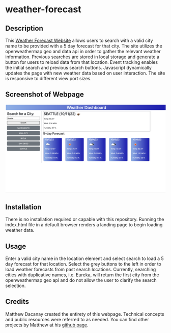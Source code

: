 # weather-forecast

## Description 

This [Weather Forecast Website](mattdack.github.io/weather-forecast) allows users to search with a valid city name to be provided with a 5 day forecast for that city. The site utilizes the openweathermap geo and data api in order to gather the relevant weather information. Previous searches are stored in local storage and generate a button for users to reload data from that location. Event tracking enables the initial search and previous search buttons. Javascript dynamically updates the page with new weather data based on user interaction. The site is responsive to different view port sizes.

## Screenshot of Webpage
<img src="./assets/images/Website-Mock-up.png" alt="Screenshot of Webpage">


## Installation

There is no installation required or capable with this repository. Running the index.html file in a default browser renders a landing page to begin loading weather data.

## Usage 

Enter a valid city name in the location element and select search to load a 5 day forecast for that location. Select the grey buttons to the left in order to load weather forecasts from past search locations. Currently, searching cities with duplicative names, i.e. Eureka, will return the first city from the openweathermap geo api and do not allow the user to clarify the search selection.

## Credits

 Matthew Dacanay created the entirety of this webpage. Technical concepts and public resources were referred to as needed. You can find other projects by Matthew at his [github page](github.com/mattdack).
